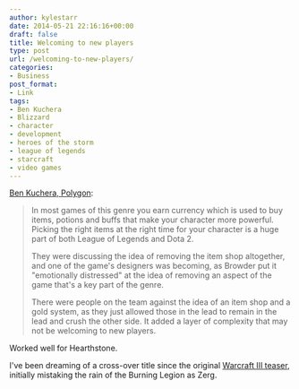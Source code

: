```yaml
---
author: kylestarr
date: 2014-05-21 22:16:16+00:00
draft: false
title: Welcoming to new players
type: post
url: /welcoming-to-new-players/
categories:
- Business
post_format:
- Link
tags:
- Ben Kuchera
- Blizzard
- character
- development
- heroes of the storm
- league of legends
- starcraft
- video games
---
```


[Ben Kuchera, Polygon](http://www.polygon.com/2014/5/21/5723572/heroes-of-the-storm-making-of-blizzard):


<blockquote>In most games of this genre you earn currency which is used to buy items, potions and buffs that make your character more powerful. Picking the right items at the right time for your character is a huge part of both League of Legends and Dota 2.

They were discussing the idea of removing the item shop altogether, and one of the game's designers was becoming, as Browder put it "emotionally distressed" at the idea of removing an aspect of the game that's a key part of the genre.

There were people on the team against the idea of an item shop and a gold system, as they just allowed those in the lead to remain in the lead and crush the other side. It added a layer of complexity that may not be welcoming to new players.</blockquote>


Worked well for Hearthstone.

I've been dreaming of a cross-over title since the original [Warcraft III teaser](https://www.youtube.com/watch?v=akzF_rU1Fqg), initially mistaking the rain of the Burning Legion as Zerg.
